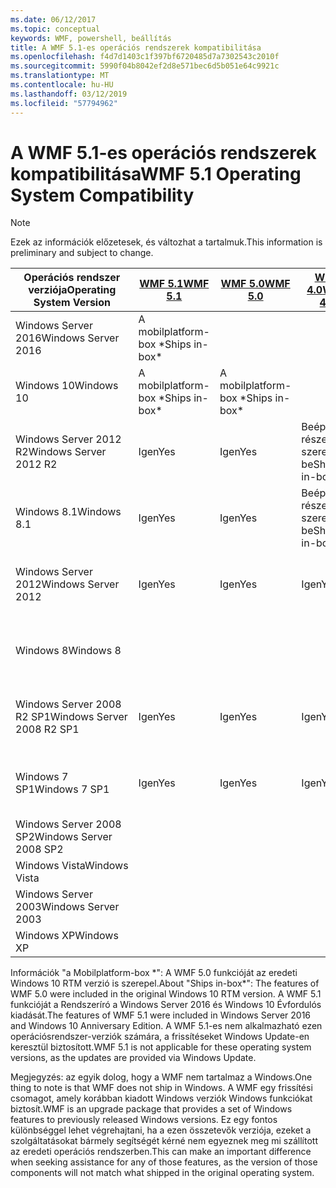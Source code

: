 ```yaml
---
ms.date: 06/12/2017
ms.topic: conceptual
keywords: WMF, powershell, beállítás
title: A WMF 5.1-es operációs rendszerek kompatibilitása
ms.openlocfilehash: f4d7d1403c1f397bf6720485d7a7302543c2010f
ms.sourcegitcommit: 5990f04b8042ef2d8e571bec6d5b051e64c9921c
ms.translationtype: MT
ms.contentlocale: hu-HU
ms.lasthandoff: 03/12/2019
ms.locfileid: "57794962"
---
```

# <a name="wmf-51-operating-system-compatibility"></a><span data-ttu-id="f09b0-103">A WMF 5.1-es operációs rendszerek kompatibilitása</span><span class="sxs-lookup"><span data-stu-id="f09b0-103">WMF 5.1 Operating System Compatibility</span></span>

> [!NOTE]
> <span data-ttu-id="f09b0-104">Ezek az információk előzetesek, és változhat a tartalmuk.</span><span class="sxs-lookup"><span data-stu-id="f09b0-104">This information is preliminary and subject to change.</span></span>

| <span data-ttu-id="f09b0-105">Operációs rendszer verziója</span><span class="sxs-lookup"><span data-stu-id="f09b0-105">Operating System Version</span></span> | [<span data-ttu-id="f09b0-106">WMF 5.1</span><span class="sxs-lookup"><span data-stu-id="f09b0-106">WMF 5.1</span></span>](https://aka.ms/wmf51download) | [<span data-ttu-id="f09b0-107">WMF 5.0</span><span class="sxs-lookup"><span data-stu-id="f09b0-107">WMF 5.0</span></span>](https://aka.ms/wmf5download) | [<span data-ttu-id="f09b0-108">WMF 4.0</span><span class="sxs-lookup"><span data-stu-id="f09b0-108">WMF 4.0</span></span>](https://aka.ms/wmf4download) |  [<span data-ttu-id="f09b0-109">WMF 3.0</span><span class="sxs-lookup"><span data-stu-id="f09b0-109">WMF 3.0</span></span>](https://aka.ms/wmf3download) | [<span data-ttu-id="f09b0-110">A WMF 2.0</span><span class="sxs-lookup"><span data-stu-id="f09b0-110">WMF 2.0</span></span>](https://aka.ms/wmf2download) |
| ------------------------ | ----------- | ----------- | ----------- | ------------ |  ------------- |
| <span data-ttu-id="f09b0-111">Windows Server 2016</span><span class="sxs-lookup"><span data-stu-id="f09b0-111">Windows Server 2016</span></span> | <span data-ttu-id="f09b0-112">A mobilplatform-box \*</span><span class="sxs-lookup"><span data-stu-id="f09b0-112">Ships in-box\*</span></span> |  |  |  |  |
| <span data-ttu-id="f09b0-113">Windows 10</span><span class="sxs-lookup"><span data-stu-id="f09b0-113">Windows 10</span></span> | <span data-ttu-id="f09b0-114">A mobilplatform-box \*</span><span class="sxs-lookup"><span data-stu-id="f09b0-114">Ships in-box\*</span></span> | <span data-ttu-id="f09b0-115">A mobilplatform-box \*</span><span class="sxs-lookup"><span data-stu-id="f09b0-115">Ships in-box\*</span></span>  | | | |
| <span data-ttu-id="f09b0-116">Windows Server 2012 R2</span><span class="sxs-lookup"><span data-stu-id="f09b0-116">Windows Server 2012 R2</span></span>| <span data-ttu-id="f09b0-117">Igen</span><span class="sxs-lookup"><span data-stu-id="f09b0-117">Yes</span></span> | <span data-ttu-id="f09b0-118">Igen</span><span class="sxs-lookup"><span data-stu-id="f09b0-118">Yes</span></span> | <span data-ttu-id="f09b0-119">Beépített részeként szerezhető be</span><span class="sxs-lookup"><span data-stu-id="f09b0-119">Ships in-box</span></span> |  |  |
| <span data-ttu-id="f09b0-120">Windows 8.1</span><span class="sxs-lookup"><span data-stu-id="f09b0-120">Windows 8.1</span></span> | <span data-ttu-id="f09b0-121">Igen</span><span class="sxs-lookup"><span data-stu-id="f09b0-121">Yes</span></span> | <span data-ttu-id="f09b0-122">Igen</span><span class="sxs-lookup"><span data-stu-id="f09b0-122">Yes</span></span> |  <span data-ttu-id="f09b0-123">Beépített részeként szerezhető be</span><span class="sxs-lookup"><span data-stu-id="f09b0-123">Ships in-box</span></span> |  |  |
| <span data-ttu-id="f09b0-124">Windows Server 2012</span><span class="sxs-lookup"><span data-stu-id="f09b0-124">Windows Server 2012</span></span> | <span data-ttu-id="f09b0-125">Igen</span><span class="sxs-lookup"><span data-stu-id="f09b0-125">Yes</span></span> | <span data-ttu-id="f09b0-126">Igen</span><span class="sxs-lookup"><span data-stu-id="f09b0-126">Yes</span></span> | <span data-ttu-id="f09b0-127">Igen</span><span class="sxs-lookup"><span data-stu-id="f09b0-127">Yes</span></span> |  <span data-ttu-id="f09b0-128">Beépített részeként szerezhető be</span><span class="sxs-lookup"><span data-stu-id="f09b0-128">Ships in-box</span></span> | |
| <span data-ttu-id="f09b0-129">Windows 8</span><span class="sxs-lookup"><span data-stu-id="f09b0-129">Windows 8</span></span> |  |  |  | <span data-ttu-id="f09b0-130">Beépített részeként szerezhető be</span><span class="sxs-lookup"><span data-stu-id="f09b0-130">Ships in-box</span></span> | |
| <span data-ttu-id="f09b0-131">Windows Server 2008 R2 SP1</span><span class="sxs-lookup"><span data-stu-id="f09b0-131">Windows Server 2008 R2 SP1</span></span> | <span data-ttu-id="f09b0-132">Igen</span><span class="sxs-lookup"><span data-stu-id="f09b0-132">Yes</span></span> | <span data-ttu-id="f09b0-133">Igen</span><span class="sxs-lookup"><span data-stu-id="f09b0-133">Yes</span></span> | <span data-ttu-id="f09b0-134">Igen</span><span class="sxs-lookup"><span data-stu-id="f09b0-134">Yes</span></span> |  <span data-ttu-id="f09b0-135">Igen</span><span class="sxs-lookup"><span data-stu-id="f09b0-135">Yes</span></span>| <span data-ttu-id="f09b0-136">Beépített részeként szerezhető be</span><span class="sxs-lookup"><span data-stu-id="f09b0-136">Ships in-box</span></span> |
| <span data-ttu-id="f09b0-137">Windows 7 SP1</span><span class="sxs-lookup"><span data-stu-id="f09b0-137">Windows 7 SP1</span></span>  | <span data-ttu-id="f09b0-138">Igen</span><span class="sxs-lookup"><span data-stu-id="f09b0-138">Yes</span></span> | <span data-ttu-id="f09b0-139">Igen</span><span class="sxs-lookup"><span data-stu-id="f09b0-139">Yes</span></span> | <span data-ttu-id="f09b0-140">Igen</span><span class="sxs-lookup"><span data-stu-id="f09b0-140">Yes</span></span> | <span data-ttu-id="f09b0-141">Igen</span><span class="sxs-lookup"><span data-stu-id="f09b0-141">Yes</span></span> | <span data-ttu-id="f09b0-142">Beépített részeként szerezhető be</span><span class="sxs-lookup"><span data-stu-id="f09b0-142">Ships in-box</span></span> |
| <span data-ttu-id="f09b0-143">Windows Server 2008 SP2</span><span class="sxs-lookup"><span data-stu-id="f09b0-143">Windows Server 2008 SP2</span></span> | | | | <span data-ttu-id="f09b0-144">Igen</span><span class="sxs-lookup"><span data-stu-id="f09b0-144">Yes</span></span> | <span data-ttu-id="f09b0-145">Igen</span><span class="sxs-lookup"><span data-stu-id="f09b0-145">Yes</span></span> |
| <span data-ttu-id="f09b0-146">Windows Vista</span><span class="sxs-lookup"><span data-stu-id="f09b0-146">Windows Vista</span></span> | | | | | <span data-ttu-id="f09b0-147">Igen</span><span class="sxs-lookup"><span data-stu-id="f09b0-147">Yes</span></span> |
| <span data-ttu-id="f09b0-148">Windows Server 2003</span><span class="sxs-lookup"><span data-stu-id="f09b0-148">Windows Server 2003</span></span>| | | |  | <span data-ttu-id="f09b0-149">Igen</span><span class="sxs-lookup"><span data-stu-id="f09b0-149">Yes</span></span> |
| <span data-ttu-id="f09b0-150">Windows XP</span><span class="sxs-lookup"><span data-stu-id="f09b0-150">Windows XP</span></span> | | | |  | <span data-ttu-id="f09b0-151">Igen</span><span class="sxs-lookup"><span data-stu-id="f09b0-151">Yes</span></span> |

<span data-ttu-id="f09b0-152">Információk "a Mobilplatform-box \*": A WMF 5.0 funkcióját az eredeti Windows 10 RTM verzió is szerepel.</span><span class="sxs-lookup"><span data-stu-id="f09b0-152">About "Ships in-box\*": The features of WMF 5.0 were included in the original Windows 10 RTM version.</span></span>
<span data-ttu-id="f09b0-153">A WMF 5.1 funkcióját a Rendszeríró a Windows Server 2016 és Windows 10 Évfordulós kiadását.</span><span class="sxs-lookup"><span data-stu-id="f09b0-153">The features of WMF 5.1 were included in Windows Server 2016 and Windows 10 Anniversary Edition.</span></span>
<span data-ttu-id="f09b0-154">A WMF 5.1-es nem alkalmazható ezen operációsrendszer-verziók számára, a frissítéseket Windows Update-en keresztül biztosított.</span><span class="sxs-lookup"><span data-stu-id="f09b0-154">WMF 5.1 is not applicable for these operating system versions, as the updates are provided via Windows Update.</span></span>

<span data-ttu-id="f09b0-155">Megjegyzés: az egyik dolog, hogy a WMF nem tartalmaz a Windows.</span><span class="sxs-lookup"><span data-stu-id="f09b0-155">One thing to note is that WMF does not ship in Windows.</span></span>
<span data-ttu-id="f09b0-156">A WMF egy frissítési csomagot, amely korábban kiadott Windows verziók Windows funkciókat biztosít.</span><span class="sxs-lookup"><span data-stu-id="f09b0-156">WMF is an upgrade package that provides a set of Windows features to previously released Windows versions.</span></span>
<span data-ttu-id="f09b0-157">Ez egy fontos különbséggel lehet végrehajtani, ha a ezen összetevők verziója, ezeket a szolgáltatásokat bármely segítségét kérné nem egyeznek meg mi szállított az eredeti operációs rendszerben.</span><span class="sxs-lookup"><span data-stu-id="f09b0-157">This can make an important difference when seeking assistance for any of those features, as the version of those components will not match what shipped in the original operating system.</span></span>
